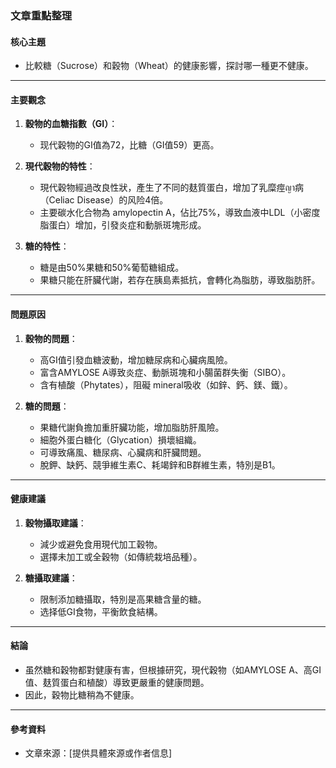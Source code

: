 ### 文章重點整理

#### 核心主題
- 比較糖（Sucrose）和穀物（Wheat）的健康影響，探討哪一種更不健康。

---

#### 主要觀念
1. **穀物的血糖指數（GI）**：
   - 现代穀物的GI值為72，比糖（GI值59）更高。
   
2. **現代穀物的特性**：
   - 現代穀物經過改良性狀，產生了不同的麸質蛋白，增加了乳糜痙ญา病（Celiac Disease）的风险4倍。
   - 主要碳水化合物為 amylopectin A，佔比75%，導致血液中LDL（小密度脂蛋白）增加，引發炎症和動脈斑塊形成。

3. **糖的特性**：
   - 糖是由50%果糖和50%葡萄糖組成。
   - 果糖只能在肝臟代謝，若存在胰島素抵抗，會轉化為脂肪，導致脂肪肝。

---

#### 問題原因
1. **穀物的問題**：
   - 高GI值引發血糖波動，增加糖尿病和心臟病風險。
   - 富含AMYLOSE A導致炎症、動脈斑塊和小腸菌群失衡（SIBO）。
   - 含有植酸（Phytates），阻礙 mineral吸收（如鋅、鈣、鎂、鐵）。

2. **糖的問題**：
   - 果糖代謝負擔加重肝臟功能，增加脂肪肝風險。
   - 細胞外蛋白糖化（Glycation）損壞組織。
   - 可導致痛風、糖尿病、心臟病和肝臟問題。
   - 脫鉀、缺鈣、競爭維生素C、耗竭鋅和B群維生素，特別是B1。

---

#### 健康建議
1. **穀物攝取建議**：
   - 減少或避免食用現代加工穀物。
   - 選擇未加工或全穀物（如傳統栽培品種）。

2. **糖攝取建議**：
   - 限制添加糖攝取，特別是高果糖含量的糖。
   - 选择低GI食物，平衡飲食結構。

---

#### 結論
- 虽然糖和穀物都對健康有害，但根據研究，現代穀物（如AMYLOSE A、高GI值、麸質蛋白和植酸）導致更嚴重的健康問題。
- 因此，穀物比糖稍為不健康。

---

#### 參考資料
- 文章來源：[提供具體來源或作者信息]